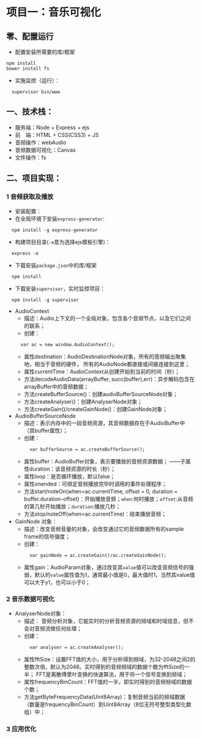 项目一：音乐可视化
===============

## 零、配置运行
* 配置安装所需要的库/框架
```
npm install
bower install fs
```
* 实施监控（运行）：
 ```
   supervisor bin/www
 ```

## 一、技术栈：
* 服务端：Node + Express + ejs
* 前　端：HTML + CSS(CSS3) + JS
* 音频操作：webAudio
* 音频数据可视化：Canvas
* 文件操作：fs

## 二、项目实现：
### 1 音频获取及播放
* 安装配置：
 * 在全局环境下安装`express-generator`:
 ```
   npm install -g express-generator
 ```
 * 构建项目目录(`-e`意为选择ejs模板引擎)：
 ```
   express -e
 ```
 * 下载安装`package.json`中的库/框架
 ```
   npm install
 ```
 * 下载安装`supervisor`，实时监控项目：
 ```
   npm install -g supervisor
 ```
* AudioContext
  * 描述：Audio上下文的一个全局对象，包含各个音频节点，以及它们之间的联系；
  * 创建：
  ```
    var ac = new window.AudioContext();
  ```
  * 属性destination：AudioDestinationNode对象，所有的音频输出聚集地，相当于音频的硬件，   所有的AudioNode都直接或间接连接到这里；
  * 属性currentTime：AudioContext从创建开始到当前的时间（秒）；
  * 方法decodeAudioData(arrayBuffer, succ(buffer),err)：异步解码包含在arrayBuffer中的音频数据；
  * 方法createBufferSource()：创建audioBufferSourceNode对象；
  * 方法createAnalyser()：创建AnalyserNode对象；
  * 方法createGain()/createGainNode()：创建GainNode对象；
* AudioBufferSourceNode
  * 描述：表示内存中的一段音频资源，其音频数据存在于AudioBuffer中（其buffer属性）；
  * 创建：
    ```
      var bufferSource = ac.createBufferSource();
    ```
  * 属性buffer：AudioBuffer对象，表示要播放的音频资源数据；
    ——子属性duration：该音频资源的时长（秒）；
  * 属性loop：是否循环播放，默认false；
  * 属性onended：可绑定音频播放完毕时调用的事件处理程序；
  * 方法start/noteOn(when=ac.currentTime, offset = 0, duration = buffer.duration-offset)：开始播放音频；`when`:何时播放；`offset`:从音频的第几秒开始播放；`duration`:播放几秒；
  * 方法stop/noteOff(when=ac.currentTime)：结束播放音频；
* GainNode 对象：
  * 描述：改变音频音量的对象，会改变通过它的音频数据所有的sample frame的信号强度；
  * 创建：
    ```
      var gainNode = ac.createGain()/ac.createGainNode();
    ```
  * 属性gain：AudioParam对象，通过改变其`value`值可以改变音频信号的强弱，默认的`value`属性值为1，通常最小值是0，最大值时1，当然其value值可以大于y1，也可以小于0；

### 2 音乐数据可视化
* AnalyserNode对象：
  * 描述： 音频分析对象，它能实时的分析音频资源的频域和时域信息，但不会对音频流做任何处理；
  * 创建：
    ```
      var analyser = ac.createAnalyser();
    ```
  * 属性fftSize：设置FFT值的大小，用于分析得到频域，为32-2048之间2的整数次倍，默认为2048。实时得到的音频频域的数据个数为fftSize的一半；
    FFT是离散傅里叶变换的快速算法，用于将一个信号变换到频域；
  * 属性frequencyBinCount：FFT值的一半，即实时得到的音频频域的数据个数；
  * 方法getByteFrequencyData(Uint8Array)：复制音频当前的频域数据（数量是frequencyBinCount）到Uint8Array（8位无符号整型类型化数组）中；

### 3 应用优化